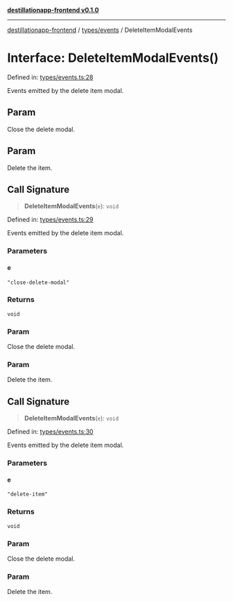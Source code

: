 [**destillationapp-frontend v0.1.0**](../../../README.md)

***

[destillationapp-frontend](../../../modules.md) / [types/events](../README.md) / DeleteItemModalEvents

# Interface: DeleteItemModalEvents()

Defined in: [types/events.ts:28](https://github.com/DestillApp/main/blob/ec2df52a50a22efb35f12a0243274f6d03fbca52/frontend/src/types/events.ts#L28)

Events emitted by the delete item modal.

## Param

Close the delete modal.

## Param

Delete the item.

## Call Signature

> **DeleteItemModalEvents**(`e`): `void`

Defined in: [types/events.ts:29](https://github.com/DestillApp/main/blob/ec2df52a50a22efb35f12a0243274f6d03fbca52/frontend/src/types/events.ts#L29)

Events emitted by the delete item modal.

### Parameters

#### e

`"close-delete-modal"`

### Returns

`void`

### Param

Close the delete modal.

### Param

Delete the item.

## Call Signature

> **DeleteItemModalEvents**(`e`): `void`

Defined in: [types/events.ts:30](https://github.com/DestillApp/main/blob/ec2df52a50a22efb35f12a0243274f6d03fbca52/frontend/src/types/events.ts#L30)

Events emitted by the delete item modal.

### Parameters

#### e

`"delete-item"`

### Returns

`void`

### Param

Close the delete modal.

### Param

Delete the item.
